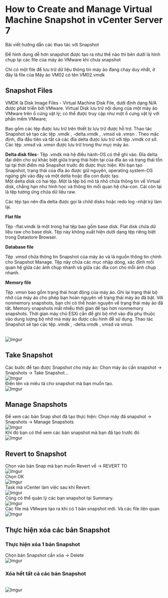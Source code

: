 # How to Create and Manage Virtual Machine Snapshot in vCenter Server 7
Bài viết hướng dẫn các thao tác với Snapshot

Để hình dung dễ hơn snapshot được tạo ra như thế nào thì bên dưới là hình chụp lại các file của máy ảo VMware khi chưa snapshot

Chỉ có một file để lưu trữ dữ liệu thông tin máy ảo đang chạy duy nhất, ở đây là file của Máy ảo VM02 có tên VM02.vmdk
## Snapshot Files
VMDK là Disk Image Files - Virtual Machine Disk File, dưới định dạng N/A được phát triển bởi VMware. Virtual Disk lưu trữ nội dung của một máy ảo VMware trên ổ cứng vật lý; có thể được truy cập như một ổ cưng vật lý với phần mềm VMware;

Bao gồm các tệp được lưu trữ trên thiết bị lưu trữ được hỗ trợ. Thao tác Snapshot sẽ tạo các tệp .vmdk , -delta.vmdk , .vmsd và .vmsn . Theo mặc định, đĩa đầu tiên và tất cả các đĩa delta được lưu trữ với tệp .vmdk cơ sở. Các tệp .vmsd và .vmsn được lưu trữ trong thư mục máy ảo.

**Delta disk files**- Tệp .vmdk
mà hệ điều hành-OS có thể ghi vào. Đĩa delta đại diện cho sự khác biệt giữa trạng thái hiện tại của đĩa ảo và trạng thái tồn tại tại thời điểm mà Snapshot trước đó được thực hiện. Khi bạn tạo Snapshot, trạng thái của đĩa ảo được giữ nguyên, operating system-OS ngừng ghi vào đây và một delta hoặc đĩa con được tạo.</br>
Một delta disk có hai tệp. Một là tệp bộ mô tả nhỏ chứa thông tin về Virtual disk, chẳng hạn như hình học và thông tin mối quan hệ cha-con. Cái còn lại là tệp tương ứng chứa dữ liệu raw.

Các tệp tạo nên đĩa delta được gọi là child disks hoặc redo log -nhật ký làm lại.

**Flat file**

Tệp -flat.vmdk là một trong hai tệp bao gồm base disk. Flat disk chứa dữ liệu raw cho base disk. Tệp này không xuất hiện dưới dạng tệp riêng biệt trong Datastore Browser.

**Database file**

Tệp .vmsd chứa thông tin Snapshot của máy ảo và là nguồn thông tin chính cho Snapshot Manage. Tệp này chứa các mục nhập dòng, xác định mối quan hệ giữa các ảnh chụp nhanh và giữa các đĩa con cho mỗi ảnh chụp nhanh.

**Memory file**

Tệp .vmsn bao gồm trạng thái hoạt động của máy ảo. Ghi lại trạng thái bộ nhớ của máy ảo cho phép bạn hoàn nguyên về trạng thái máy ảo đã bật. Với nonmemory snapshots, bạn chỉ có thể hoàn nguyên về trạng thái máy ảo đã tắt. Memory snapshots mất nhiều thời gian để tạo hơn nonmemory snapshots. Thời gian máy chủ ESXi cần để ghi bộ nhớ vào đĩa phụ thuộc vào dung lượng bộ nhớ mà máy ảo được cấu hình để sử dụng.
Thao tác Snapshot sẽ tạo các tệp .vmdk , -delta.vmdk , vmsd và vmsn.

</br>![Imgur](https://i.imgur.com/A4EtjAv.png)</br>
## Take Snapshot
Các bước để tạo được Snapshot cho máy ảo: Chọn máy ảo cần snapshot -> Snapshots -> Take Snapshot...
</br>![Imgur](https://i.imgur.com/Ao9hm9C.png)</br>
Điền tên và miêu tả cho snapshot mà bạn muốn tạo. 
</br>![Imgur](https://i.imgur.com/JNTGtuu.png)</br>
## Manage Snapshots
Để xem các bản Snap shot đã tạo thực hiện: Chọn máy đã snapshot -> Snapshots -> Manage Snapshots
</br>![Imgur](https://i.imgur.com/2vUFnYD.png)</br>
Khi đó bạn có thể xem các bản snapshot mà bạn đã tạo trước đó
</br>![Imgur](https://i.imgur.com/yUwpUp0.png)</br>
## Revert to Snapshot
Chọn vào bản Snap mà bạn muốn Revert về -> REVERT TO
</br>![Imgur](https://i.imgur.com/0NaTd5c.png)</br>
Chọn OK
</br>![Imgur](https://i.imgur.com/L0kVRFE.png)</br>
Task mà vCenter làm việc sau khi Revert:
</br>![Imgur](https://i.imgur.com/KtUrIbp.png)</br>
Cũng có thể quản lý các bạn snapshot tại Summary.
</br>![Imgur](https://i.imgur.com/3PescTO.png)</br>
Các file mà VMware tạo ra khi có 1 bản snapshot mới. Và các file liên quan 
</br>![Imgur](https://i.imgur.com/3YUTD4W.png)</br>
## Thực hiện xóa các bản Snapshot
### Thực hiện xóa 1 bản Snapshot
Chọn bản Snapshot cần xóa -> Delete
</br>![Imgur](https://i.imgur.com/jjN8taG.png)</br>
### Xóa hết tất cả các bản Snapshot
</br>![Imgur](https://i.imgur.com/DVDsIB4.png)</br>

